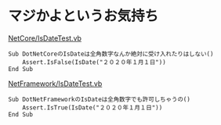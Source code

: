 # マジかよというお気持ち

[NetCore/IsDateTest.vb](NetCore/IsDateTest.vb#L9-L11)
```vbnet
Sub DotNetCoreのIsDateは全角数字なんか絶対に受け入れたりはしない()
    Assert.IsFalse(IsDate("２０２０年１月１日"))
End Sub
```

[NetFramework/IsDateTest.vb](NetFramework/IsDateTest.vb#L9-L11)
```vbnet
Sub DotNetFrameworkのIsDateは全角数字でも許可しちゃうの()
    Assert.IsTrue(IsDate("２０２０年１月１日"))
End Sub
```
